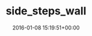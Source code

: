 ---
title:		"side_steps_wall"
type:		"photos"
mediatype:		"upload"
location:		"TBC"
date:		"2016-01-08 15:19:51+00:00"
album:		"experimental"
filename:		"side-steps-wall.md"
series:		""
cl_public_id:		"experimental/side_steps_wall"
cl_version:		1497004440
format:		"tiff"
bytes:		6734448
width:		2158
height:		1440
colours:
- "#817264"
- "#372E24"
- "#7A6A57"
- "#332922"
- "#756455"
- "#322B27"
- "#BBAA99"
exposure_mode:		"Auto"
program:		"Aperture-priority AE"
aperture:		"4.5"
focal_length:		"38.0 mm"
iso:		"250"
shutter_speed:		"1/320"
metering:		"Multi-segment"
flash:		"Off, Did not fire"
white_balance:		"Custom"
colour_temp:		"5950"
has_crop:		"false"
orientation:		"Horizontal (normal)"
camera_model:		"NIKON D800"
lens_info:		"24-70mm f/2.8"
artist:		"No artist info"
x_resolution:		"300"
y_resolution:		"300"
---